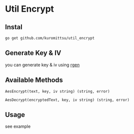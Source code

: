 # Util Encrypt

## Instal

```
go get github.com/kuromittsu/util_encrypt
```

## Generate Key & IV

you can generate key & iv using [rgen](https://github.com/kuromittsu/rgen)

## Available Methods

```
AesEncrypt(text, key, iv string) (string, error)
```

```
AesDecrypt(encryptedText, key, iv string) (string, error)
```

## Usage

see example
